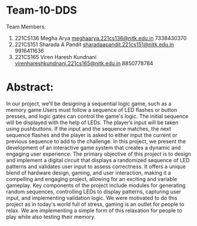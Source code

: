 # Team-10-DDS
Team Members:
1. 221CS136 Megha Arya meghaarya.221cs136@nitk.edu.in 7338430370
2. 221CS151 Sharada A Pandit sharadaapandit.221cs151@nitk.edu.in 9916411636
3. 221CS165 Viren Haresh Kundnani virenhareshkundnani.221cs165@nitk.edu.in 8850778784
# Abstract:
In our project, we'll be designing a sequential logic game, such as a memory game.Users must follow a sequence of LED flashes or button presses, and logic gates can
control the game's logic. The initial sequence will be displayed with the help of LEDs. The player’s input will be taken using pushbuttons. If the input and the
sequence matches, the next sequence flashes and the player is asked to either input the current or previous sequence to add to the challenge.
In this project, we present the development of an interactive game system that creates a dynamic and engaging user experience. The primary objective of this project is to design and implement a digital circuit that displays a randomized sequence of LED patterns and validates user input to assess correctness. It offers a unique blend of hardware design, gaming, and user interaction, making it a compelling and engaging project, allowing for an exciting and variable gameplay. Key components of the project include modules for generating random sequences, controlling LEDs to display patterns, capturing user input, and implementing validation logic.
We were motivated to do this project as in today's world full of stress, gaming is an outlet for people to relax. We are implementing a simple form of this relaxation for people to play while also testing their memory.
